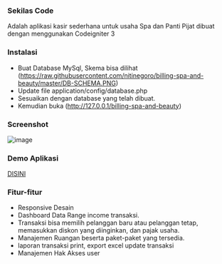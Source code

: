 ### Sekilas Code
Adalah aplikasi kasir sederhana untuk usaha Spa dan Panti Pijat dibuat dengan menggunakan Codeigniter 3
### Instalasi
- Buat Database MySql, Skema bisa dilihat (https://raw.githubusercontent.com/nitinegoro/billing-spa-and-beauty/master/DB-SCHEMA.PNG)
- Update file application/config/database.php 
- Sesuaikan dengan database yang telah dibuat.
- Kemudian buka (http://127.0.0.1/billing-spa-and-beauty)

### Screenshot
![image](https://raw.githubusercontent.com/nitinegoro/billing-spa-and-beauty/master/Screenshot.PNG)

### Demo Aplikasi
[DISINI](https://www.youtube.com/watch?v=A8HPrZPOeyI&t=9s)

### Fitur-fitur
- Responsive Desain 
- Dashboard Data Range income transaksi.
- Transaksi bisa memilih pelanggan baru atau pelanggan tetap, memasukkan diskon yang diinginkan, dan pajak usaha.
- Manajemen Ruangan beserta paket-paket yang tersedia.
- laporan transaksi print, export excel update transaksi
- Manajemen Hak Akses user

